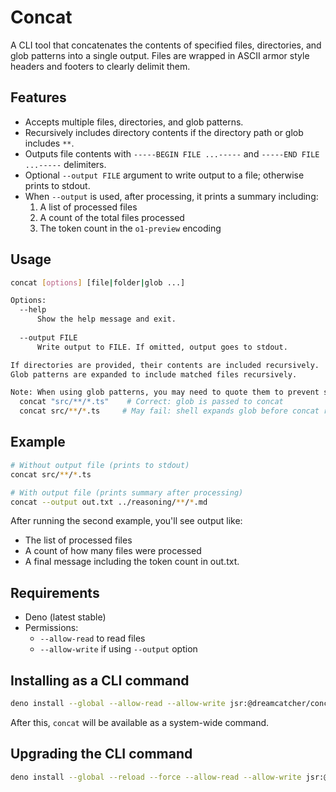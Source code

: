 # Concat

A CLI tool that concatenates the contents of specified files, directories, and
glob patterns into a single output. Files are wrapped in ASCII armor style
headers and footers to clearly delimit them.

## Features

- Accepts multiple files, directories, and glob patterns.
- Recursively includes directory contents if the directory path or glob includes
  `**`.
- Outputs file contents with `-----BEGIN FILE ...-----` and
  `-----END FILE ...-----` delimiters.
- Optional `--output FILE` argument to write output to a file; otherwise prints
  to stdout.
- When `--output` is used, after processing, it prints a summary including:
  1. A list of processed files
  2. A count of the total files processed
  3. The token count in the `o1-preview` encoding

## Usage

```sh
concat [options] [file|folder|glob ...]

Options:
  --help
      Show the help message and exit.
      
  --output FILE
      Write output to FILE. If omitted, output goes to stdout.

If directories are provided, their contents are included recursively.
Glob patterns are expanded to include matched files recursively.

Note: When using glob patterns, you may need to quote them to prevent shell expansion:
  concat "src/**/*.ts"    # Correct: glob is passed to concat
  concat src/**/*.ts     # May fail: shell expands glob before concat runs
```

## Example

```sh
# Without output file (prints to stdout)
concat src/**/*.ts

# With output file (prints summary after processing)
concat --output out.txt ../reasoning/**/*.md
```

After running the second example, you'll see output like:

- The list of processed files
- A count of how many files were processed
- A final message including the token count in out.txt.

## Requirements

- Deno (latest stable)
- Permissions:
  - `--allow-read` to read files
  - `--allow-write` if using `--output` option

## Installing as a CLI command

```sh
deno install --global --allow-read --allow-write jsr:@dreamcatcher/concat
```

After this, `concat` will be available as a system-wide command.

## Upgrading the CLI command

```sh
deno install --global --reload --force --allow-read --allow-write jsr:@dreamcatcher/concat
```
